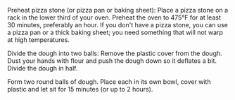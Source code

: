 Preheat pizza stone (or pizza pan or baking sheet):
Place a pizza stone on a rack in the lower third of your oven. Preheat the oven to 475°F for at least 30 minutes, preferably an hour. If you don't have a pizza stone, you can use a pizza pan or a thick baking sheet; you need something that will not warp at high temperatures.

Divide the dough into two balls:
Remove the plastic cover from the dough. Dust your hands with flour and push the dough down so it deflates a bit. Divide the dough in half.

Form two round balls of dough. Place each in its own bowl, cover with plastic and let sit for 15 minutes (or up to 2 hours).